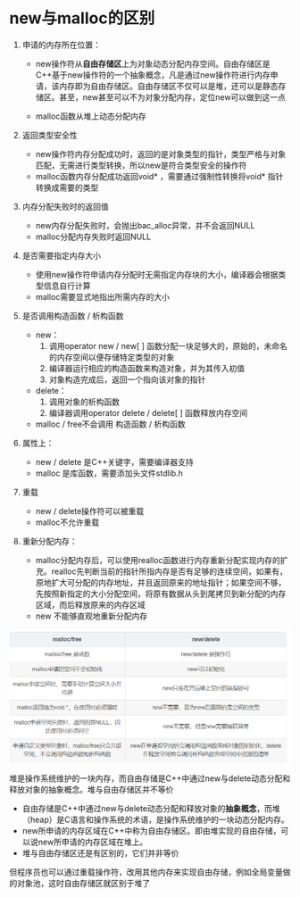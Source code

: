 # new与malloc的区别

1. 申请的内存所在位置：

   + new操作符从**自由存储区**上为对象动态分配内存空间。自由存储区是C++基于new操作符的一个抽象概念，凡是通过new操作符进行内存申请，该内存即为自由存储区。自由存储区不仅可以是堆，还可以是静态存储区。甚至，new甚至可以不为对象分配内存，定位new可以做到这一点

   + malloc函数从堆上动态分配内存

2. 返回类型安全性

   + new操作符内存分配成功时，返回的是对象类型的指针，类型严格与对象匹配，无需进行类型转换，所以new是符合类型安全的操作符
   + malloc函数内存分配成功返回void* ，需要通过强制性转换将void* 指针转换成需要的类型

3. 内存分配失败时的返回值

   + new内存分配失败时，会抛出bac_alloc异常，并不会返回NULL
   + malloc分配内存失败时返回NULL

4. 是否需要指定内存大小

   + 使用new操作符申请内存分配时无需指定内存块的大小，编译器会根据类型信息自行计算
   + malloc需要显式地指出所需内存的大小

5. 是否调用构造函数 / 析构函数

   + new：
     1. 调用operator new / new[ ] 函数分配一块足够大的，原始的，未命名的内存空间以便存储特定类型的对象
     2. 编译器运行相应的构造函数来构造对象，并为其传入初值
     3. 对象构造完成后，返回一个指向该对象的指针
   + delete：
     1. 调用对象的析构函数
     2. 编译器调用operator delete / delete[ ] 函数释放内存空间
   + malloc / free不会调用 构造函数 / 析构函数

6. 属性上：

   + new / delete 是C++关键字，需要编译器支持
   + malloc 是库函数，需要添加头文件stdlib.h

7. 重载

   + new / delete操作符可以被重载
   + malloc不允许重载

8. 重新分配内存：

   + malloc分配内存后，可以使用realloc函数进行内存重新分配实现内存的扩充。realloc先判断当前的指针所指内存是否有足够的连续空间，如果有，原地扩大可分配的内存地址，并且返回原来的地址指针；如果空间不够，先按照新指定的大小分配空间，将原有数据从头到尾拷贝到新分配的内存区域，而后释放原来的内存区域
   + new 不能够直观地重新分配内存

![1583850670326](.\image\1583850670326.png)



堆是操作系统维护的一块内存，而自由存储是C++中通过new与delete动态分配和释放对象的抽象概念。堆与自由存储区并不等价

+ 自由存储是C++中通过new与delete动态分配和释放对象的**抽象概念**，而堆（heap）是C语言和操作系统的术语，是操作系统维护的一块动态分配内存。
+ new所申请的内存区域在C++中称为自由存储区。即由堆实现的自由存储，可以说new所申请的内存区域在堆上。
+ 堆与自由存储区还是有区别的，它们并非等价

但程序员也可以通过重载操作符，改用其他内存来实现自由存储，例如全局变量做的对象池，这时自由存储区就区别于堆了 